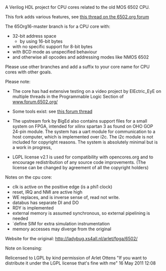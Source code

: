 A Verilog HDL project for CPU cores related to the old MOS 6502 CPU.

This fork adds various features, see [this thread on the 6502.org forum](http://forum.6502.org/viewtopic.php?f=10&t=1842)

The 65Org16-master branch is for a CPU core with:
  - 32-bit address space
    - by using 16-bit bytes
  - with no specific support for 8-bit bytes
  - with BCD mode as unspecified behaviour
  - and otherwise all opcodes and addressing modes like NMOS 6502

Please use other branches and add a suffix to your core name for
CPU cores with other goals.

Please note:

- The core has had extensive testing on a video project by ElEctric_EyE on multiple threads in the Programmable Logic Section of www.forum.6502.org/

- Some tools exist: see [this forum thread](http://forum.6502.org/viewtopic.php?f=1&t=1982)

- The upstream fork by BigEd also contains support files for a small system on
  FPGA, intended for xilinx spartan 3 as found on OHO GOP 24-pin module.
  The system has a uart module for communication to a host computer,
  which is implemented over i2c. The i2c module is not included for
  copyright reasons.  The system is absolutely minimal but is a work
  in progress,

- LGPL license v2.1 is used for compatibility with opencores.org and to
  encourage redistribution of any source code improvements.
  (The license can be changed by agreement of all the copyright holders)

Notes on the cpu core:

- clk is active on the positive edge (is a phi1 clock)
- reset, IRQ and NMI are active high
- WE replaces, and is inverse sense of, read not write.
- databus has separate DI and DO
- RDY is implemented
- external memory is assumed synchronous, so external pipelining is needed
- `define SIM for extra simulation instrumentation
- memory accesses may diverge from the original

Website for the original: http://ladybug.xs4all.nl/arlet/fpga/6502/

Note on licensing:

Relicensed to LGPL by kind permission of Arlet Ottens
"If you want to distribute it under the LGPL license that's fine with me"
16 May 2011 12:08
